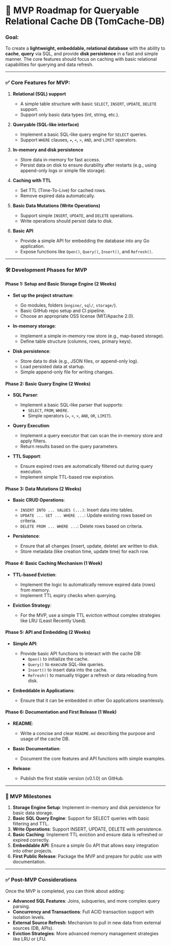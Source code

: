 # 🚀 MVP Roadmap for Queryable Relational Cache DB (TomCache-DB)

### Goal:
To create a **lightweight, embeddable, relational database** with the ability to **cache**, **query** via SQL, and provide **disk persistence** in a fast and simple manner. The core features should focus on caching with basic relational capabilities for querying and data refresh.

---

### ✅ Core Features for MVP:

1. **Relational (SQL) support**  
   - A simple table structure with basic `SELECT`, `INSERT`, `UPDATE`, `DELETE` support.
   - Support only basic data types (int, string, etc.).

2. **Queryable (SQL-like interface)**  
   - Implement a basic SQL-like query engine for `SELECT` queries.
   - Support `WHERE` clauses, `=`, `<`, `>`, `AND`, and `LIMIT` operators.
   
3. **In-memory and disk persistence**  
   - Store data in-memory for fast access.
   - Persist data on disk to ensure durability after restarts (e.g., using append-only logs or simple file storage).
   
4. **Caching with TTL**  
   - Set TTL (Time-To-Live) for cached rows.
   - Remove expired data automatically.
   
5. **Basic Data Mutations (Write Operations)**  
   - Support simple `INSERT`, `UPDATE`, and `DELETE` operations.
   - Write operations should persist data to disk.
   
6. **Basic API**  
   - Provide a simple API for embedding the database into any Go application.
   - Expose functions like `Open()`, `Query()`, `Insert()`, and `Refresh()`.

---

### 🛠 Development Phases for MVP

#### Phase 1: **Setup and Basic Storage Engine** (2 Weeks)
- **Set up the project structure**:
  - Go modules, folders (`engine/`, `sql/`, `storage/`).
  - Basic GitHub repo setup and CI pipeline.
  - Choose an appropriate OSS license (MIT/Apache 2.0).
  
- **In-memory storage**:
  - Implement a simple in-memory row store (e.g., map-based storage).
  - Define table structure (columns, rows, primary keys).

- **Disk persistence**:
  - Store data to disk (e.g., JSON files, or append-only log).
  - Load persisted data at startup.
  - Simple append-only file for writing changes.

#### Phase 2: **Basic Query Engine** (2 Weeks)
- **SQL Parser**:
  - Implement a basic SQL-like parser that supports:
    - `SELECT`, `FROM`, `WHERE`.
    - Simple operators (`=`, `<`, `>`, `AND`, `OR`, `LIMIT`).

- **Query Execution**:
  - Implement a query executor that can scan the in-memory store and apply filters.
  - Return results based on the query parameters.

- **TTL Support**:
  - Ensure expired rows are automatically filtered out during query execution.
  - Implement simple TTL-based row expiration.

#### Phase 3: **Data Mutations** (2 Weeks)
- **Basic CRUD Operations**:
  - `INSERT INTO ... VALUES (...)`: Insert data into tables.
  - `UPDATE ... SET ... WHERE ...`: Update existing rows based on criteria.
  - `DELETE FROM ... WHERE ...`: Delete rows based on criteria.
  
- **Persistence**:
  - Ensure that all changes (insert, update, delete) are written to disk.
  - Store metadata (like creation time, update time) for each row.

#### Phase 4: **Basic Caching Mechanism** (1 Week)
- **TTL-based Eviction**:
  - Implement the logic to automatically remove expired data (rows) from memory.
  - Implement TTL expiry checks when querying.
  
- **Eviction Strategy**:
  - For the MVP, use a simple TTL eviction without complex strategies like LRU (Least Recently Used).

#### Phase 5: **API and Embedding** (2 Weeks)
- **Simple API**:
  - Provide basic API functions to interact with the cache DB:
    - `Open()` to initialize the cache.
    - `Query()` to execute SQL-like queries.
    - `Insert()` to insert data into the cache.
    - `Refresh()` to manually trigger a refresh or data reloading from disk.
    
- **Embeddable in Applications**:
  - Ensure that it can be embedded in other Go applications seamlessly.

#### Phase 6: **Documentation and First Release** (1 Week)
- **README**:
  - Write a concise and clear `README.md` describing the purpose and usage of the cache DB.
  
- **Basic Documentation**:
  - Document the core features and API functions with simple examples.

- **Release**:
  - Publish the first stable version (v0.1.0) on GitHub.

---

### 🎯 MVP Milestones

1. **Storage Engine Setup**: Implement in-memory and disk persistence for basic data storage.
2. **Basic SQL Query Engine**: Support for SELECT queries with basic filtering and TTL.
3. **Write Operations**: Support INSERT, UPDATE, DELETE with persistence.
4. **Basic Caching**: Implement TTL eviction and ensure data is refreshed or expired correctly.
5. **Embeddable API**: Ensure a simple Go API that allows easy integration into other projects.
6. **First Public Release**: Package the MVP and prepare for public use with documentation.

---

### ✅ Post-MVP Considerations

Once the MVP is completed, you can think about adding:

- **Advanced SQL Features**: Joins, subqueries, and more complex query parsing.
- **Concurrency and Transactions**: Full ACID transaction support with isolation levels.
- **External Source Refresh**: Mechanism to pull in new data from external sources (DB, APIs).
- **Eviction Strategies**: More advanced memory management strategies like LRU or LFU.